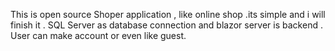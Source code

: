 This is open source Shoper application , like online shop .its simple and i will finish it .
SQL Server as database connection  and blazor server is backend .
User can make account or even like guest.
